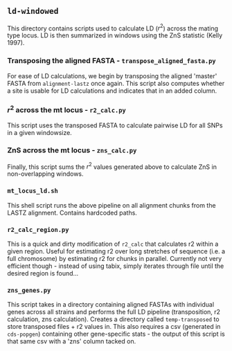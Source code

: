 
## `ld-windowed`

This directory contains scripts used to calculate LD ($r^2$) across the mating type
locus. LD is then summarized in windows using the ZnS statistic (Kelly 1997).

### Transposing the aligned FASTA - `transpose_aligned_fasta.py`

For ease of LD calculations, we begin by transposing the aligned 'master' 
FASTA from `alignment-lastz` once again. This script also computes whether a
site is usable for LD calculations and indicates that in an added column.

### $r^2$ across the mt locus - `r2_calc.py`

This script uses the transposed FASTA to calculate pairwise LD
for all SNPs in a given windowsize. 

### ZnS across the mt locus - `zns_calc.py`

Finally, this script sums the $r^2$ values generated above to 
calculate ZnS in non-overlapping windows.

### `mt_locus_ld.sh`

This shell script runs the above pipeline on all alignment chunks
from the LASTZ alignment. Contains hardcoded paths.

### `r2_calc_region.py`

This is a quick and dirty modification of `r2_calc` that calculates r2 within a
given region. Useful for estimating r2 over long stretches of sequence (i.e. a
full chromosome) by estimating r2 for chunks in parallel.  Currently not very
efficient though - instead of using tabix, simply iterates through file until
the desired region is found...

### `zns_genes.py`

This script takes in a directory containing aligned FASTAs with individual
genes across all strains and performs the full LD pipeline (transposition,
r2 calculation, zns calculation). Creates a directory called `temp-transposed`
to store transposed files + r2 values in. This also requires a csv
(generated in `cds-popgen`) containing other gene-specific stats - the output
of this script is that same csv with a 'zns' column tacked on.
